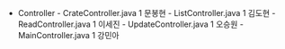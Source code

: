 - Controller
        - CrateController.java  1 문봉현
        - ListController.java   1 김도현
        - ReadController.java   1 이세진
        - UpdateController.java 1 오승원
        - MainController.java   1 강민아